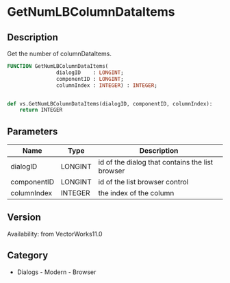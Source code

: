 # GetNumLBColumnDataItems

## Description
Get the number of columnDataItems.

```pascal
FUNCTION GetNumLBColumnDataItems(
				dialogID    : LONGINT;
				componentID : LONGINT;
				columnIndex : INTEGER) : INTEGER;
```

```python

def vs.GetNumLBColumnDataItems(dialogID, componentID, columnIndex):
    return INTEGER
```

## Parameters
|Name|Type|Description|
|---|---|---|
|dialogID|LONGINT|id of the dialog that contains the list browser|
|componentID|LONGINT|id of the list browser control|
|columnIndex|INTEGER|the index of the column|

## Version
Availability: from VectorWorks11.0
## Category
* Dialogs - Modern - Browser

